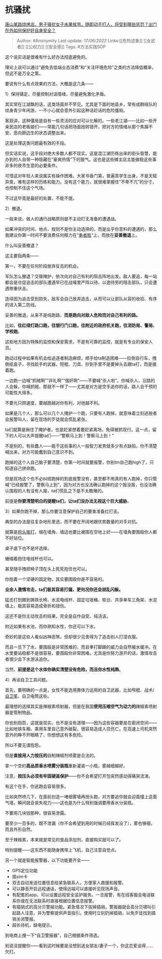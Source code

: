 # 抗骚扰
[唐山某路烧烤店，男子骚扰女子未果挨骂，随即动手打人，将受到哪些惩罚？出门在外如何保护好自身安全？](https://www.zhihu.com/question/537038241/answer/2523646801)

> Author: #Anonymity
> Last update: *17/06/2022*
> Links:[[危险迹象]] [[女武者]] [[公权力]] [[安全感]]
> Tags: #方法实践SOP

这个说实话是很难有什么好办法彻底避免的。

理论上说可以通过“避免去低端业态消费”和“关注环境危险”之类的方法降低概率，但这不是万全之策。

要说有什么有点效果的方法，大概是这几条——

1）保持镇定，尽量控制对话情绪，尽量避免激化矛盾。

其实常在江湖飘的话，这类场面并不罕见。尤其是下面的地县乡，常有成群结队的纹身青少年闲游，一不小心就会意外引起这种话赶话的危险僵局。

客观讲，这种僵局是自有一些灵活的应对可以化解的。一些老江湖——比如一些开亲民店的老板娘们——常能几句话把场面扭转错开，把对方的情绪从那个焦躁不安、恶向胆边生的状态调整出来。

这是处理这类问题最有效的手段。

但实话实说，这手段对绝大多数人都不现实。这是混江湖历练出来的街头智慧，能办到的人自带一种隐藏在“豪爽热情”下的狠气。这也是这些摊主店主能做稳这些事非多的夜市生意的必要条件。

可惜这对年轻人来说属实有操作困难。大家书香门第，普遍乖学生出身，不是天赋异禀，难有这样的历练和能力。没有这个能力，就很难掌握住“不卑不亢”的分寸，也控制不住这个气场。

不过这毕竟是最好的处置，不能不提。

2）撤退。

一般来说，做人的通行战略原则是不主动打无准备的遭遇战。

如果冲突的时间、地点、规则不是你主动选择的，而是出乎你意料的遭遇的，那么我建议你第一时间不要浪费任何精力在“[勇者胜](https://www.zhihu.com/search?q=%E5%8B%87%E8%80%85%E8%83%9C&search_source=Entity&hybrid_search_source=Entity&hybrid_search_extra=%7B%22sourceType%22%3A%22answer%22%2C%22sourceId%22%3A2523646801%7D)“上，而放在**妥善撤退**上。

什么叫妥善撤退？

这主要指两条——

第一，不要在任何阶段放弃反击的机会。

军队怎么撤退？交替掩护，依次向对自己有利的阻击阵地出发。敌人要追，每一站都会是仓促追击的部队遭遇早已在战壕里严阵以待，以逸待劳的阻击部队，只会遭遇惨重伏击。

连续因为追击受到损失，敌军会自己放弃追击，从而可以让部队从容的收拾、有序的进入第二防线。

妥善的撤退，从来不是纯跑路，**而是跑向对敌人危险而对自己有利的路。**

比如，**往红绿灯路口跑，往银行门口跑，往附近的政府机关跑，往消防局、警局、学校跑**。

这些地方因为特殊的监控和保安需求，不是有可靠的监控，就是有专业的保安人员。

跑动过程中如果有机会给追逐者制造麻烦，顺手给ta制造困难——拉倒自行车，拽倒纸盒子，寻找趁手的武器，短棍、刀具、抄到手里不是要掉头去跟ta打，而是接着跑。

一边跑一边喊“抓贼啊”“非礼啊”“强奸啊”——不要喊“杀人啦”。你喊杀人，沿路的人会躲，你喊抓贼，那就不一样了——尤其是对方是空手追你的话，路人会干预的可能性大得多。

不要光只顾速度，要越跑越对你有利，对他越不利。

如果是几个人，那么可以几个人掩护一个跑，只要有人跑掉，就意味着立刻逃脱者会报警叫人，留在现场的歹徒就会慌乱紧张。

ta们就算是揪住了掩护者，也是赶紧想着要赶紧离场，免得被抓现行。这一点，留下的人可以大声提醒ta们——“警察马上到！警察马上到！”

不是别的，有些蠢人——能干这些事的人一般智力发育就多少有点缺陷，你不清楚喊出来，对方可能蠢到自己意识不到。

跑掉的这个人自己脑子要清楚，你第一时间就要报警，你别tm自己跑high了，只知道自己拼命跑。

但是现场这个也不必纠结跑掉的到底报警没有，甚至都不用真的有人跑掉，你只管喊“已经报警了，警察马上到”，因为对方也没法确认跑掉的这个报没报，也没法确认围观的人有没有人报，ta们慌乱之下是不太敢赌的。

前提是**你要清楚明白的提醒ta们，让ta们没办法无视这个巨大威胁**。

3）如果你跑不掉，那么你要注意保护自己的要害准备扛打击。

典型的办法是往复杂地形里选，而不要在开阔地跟优势数量的对手对抗。

就算是[抱头挨打](https://www.zhihu.com/search?q=%E6%8A%B1%E5%A4%B4%E6%8C%A8%E6%89%93&search_source=Entity&hybrid_search_source=Entity&hybrid_search_extra=%7B%22sourceType%22%3A%22answer%22%2C%22sourceId%22%3A2523646801%7D)，缩在墙角、墙边也要比被围在空地上好——在墙角要围殴你人都不好站位。

桌子底下也不是坏选择。

蜷缩着抱住电线杆也可以。

甚至随手拽把椅子顶在头上死死抱住也可以。

你抱着一个坚硬的固定物，其实要围殴你是不容易的。

**业余人激情攻击，ta们极其容易打偏，更何况你还会胡乱闪躲。**

猛击打到踢到铸铁长椅、水泥电线杆、固定垃圾桶、柜台、共享单车三角架、水泥墙上，极其容易造成骨折和扭伤。

这还不是你主动攻击的结果，完全是自作自受、纯活该。

附近如果有水池，而你熟知水性，你还可以下水。

奇妙的是这些人看似凶神恶煞，但却很少见舍得为了追击别人打湿衣服。

而且一旦下了水，要围殴是非常困难的，而且拳打脚踢的威力会自然被水缓冲。在水里要站稳都不是很容易，要围殴你非常困难。尤其是你努力游开的话，激情攻击者很少会下水游泳追你。

当然，**前提是这个水体你确实清楚没有危险，而且你水性纯熟**。

4）再谈自卫工具问题。

首先，要明确的一点是，女性不能选用靠体力运用的自卫武器，比如甩棍、战术/[自卫笔](https://www.zhihu.com/search?q=%E8%87%AA%E5%8D%AB%E7%AC%94&search_source=Entity&hybrid_search_source=Entity&hybrid_search_extra=%7B%22sourceType%22%3A%22answer%22%2C%22sourceId%22%3A2523646801%7D)、自卫电筒这些。

最理想的选择其实是辣椒素喷射器，但是在我国**使用压缩空气为动力的**辣椒素喷射器是管制物品。

你也别抱怨，这就是现实。也不是没有道理——因为这些容器要是在密闭空间——比如地铁车厢、乘用车里自己意外破裂，很容易造成人员伤亡。在高速上司机突然意外的睁不开眼睛了，你想想这有多危险。

所以不要无谓抱怨。

但是**直接用人力按压的**自制辣椒剂喷雾是合法的。

拿一个空的**高品质香水喷雾分装瓶**重新灌装一小瓶，雾越细越好。

注意，**按压头必须有牢固硬盖保护**——你不会希望打开包突然感动得痛哭流涕。

有这个在手，你逃跑会容易很多。

比如突然喷几下，在面前创造一堵细雾墙再扭头跑，对方要追你就会迎面撞上这面气墙，瞬间就会丧失视力——这也是为什么特别强调要用香水分装瓶。

不要用几块钱那种，很容易泄露。

要至少一百多的，既不泄漏（你不会希望到用的时候已经挥发没了），雾也够细，而且外形自然。

至于辣椒素，本来就是常见的食品添加剂，直接购买就可以了。

特别提醒——这东西不能随身携带上飞机，自己注意自觉点。

另一个就是智能报警器，以下功能要齐全——

-   GPS定位功能
-   插sim卡
-   双击自动发送位置信息给紧急联系人，方便家人救援和报警。
-   可以静音开启远程通话，使得远端可以直接听见现场声音。
-   有配套的app，可以设置远程安全监护服务。一旦报警，有在线客服会电话联系你或在无法联系时直接根据位置信息报警。
-   有插销式的高分贝警报功能。紧急情况下拔掉插销，警报器就会高分贝啸叫引起路人注意，并为警察提供声音指引。使用时立刻扔掉插销，以免歹徒找到插销关闭警报。
-   超长待机，缺电提示。

到电商上搜一下“自卫警报器”，自己根据条件筛选。

别说没提醒你——看到这时候要是没想到送女朋友/妻子一个，你这恋爱谈得……欠打。
